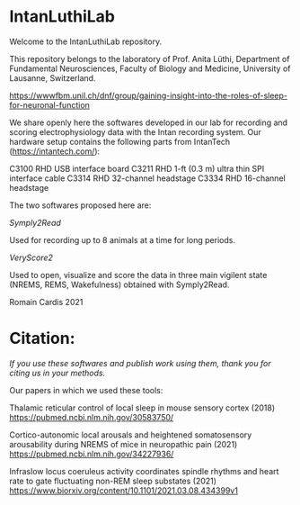# IntanLuthiLab

Welcome to the IntanLuthiLab repository.

This repository belongs to the laboratory of Prof. Anita Lüthi, Department of Fundamental Neurosciences, Faculty of Biology and Medicine, University of Lausanne, Switzerland.

https://wwwfbm.unil.ch/dnf/group/gaining-insight-into-the-roles-of-sleep-for-neuronal-function

We share openly here the softwares developed in our lab for recording and scoring electrophysiology data with the Intan recording system. Our hardware setup contains the following parts from IntanTech (https://intantech.com/):

C3100 RHD USB interface board
C3211 RHD 1-ft (0.3 m) ultra thin SPI interface cable
C3314 RHD 32-channel headstage
C3334 RHD 16-channel headstage

The two softwares proposed here are:

_Symply2Read_

Used for recording up to 8 animals at a time for long periods.

_VeryScore2_

Used to open, visualize and score the data in three main vigilent state (NREMS, REMS, Wakefulness) obtained with Symply2Read.

Romain Cardis 2021

# Citation:

*If you use these softwares and publish work using them, thank you for citing us in your methods.*

Our papers in which we used these tools:

Thalamic reticular control of local sleep in mouse sensory cortex (2018)
https://pubmed.ncbi.nlm.nih.gov/30583750/

Cortico-autonomic local arousals and heightened somatosensory arousability during NREMS of mice in neuropathic pain (2021)
https://pubmed.ncbi.nlm.nih.gov/34227936/

Infraslow locus coeruleus activity coordinates spindle rhythms and heart rate to gate fluctuating non-REM sleep substates (2021)
https://www.biorxiv.org/content/10.1101/2021.03.08.434399v1

